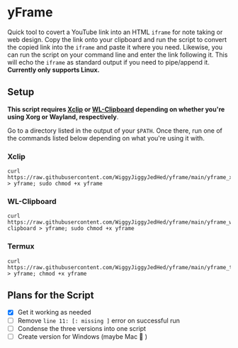 # yFrame

Quick tool to covert a YouTube link into an HTML `iframe` for note taking or web design. Copy the link onto your clipboard and run the script to convert the copied link into the `iframe` and paste it where you need. Likewise, you can run the script on your command line and enter the link following it. This will echo the `iframe` as standard output if you need to pipe/append it. **Currently only supports Linux.**

## Setup

 **This script requires [Xclip](https://github.com/astrand/xclip) or [WL-Clipboard](https://github.com/bugaevc/wl-clipboard) depending on whether you're using Xorg or Wayland, respectively**. 
 
 Go to a directory listed in the output of your `$PATH`. Once there, run one of the commands listed below depending on what you're using it with.

### Xclip

```shell
curl https://raw.githubusercontent.com/WiggyJiggyJedHed/yframe/main/yframe_xclip > yframe; sudo chmod +x yframe
```

### WL-Clipboard

```shell
curl https://raw.githubusercontent.com/WiggyJiggyJedHed/yframe/main/yframe_wl-clipboard > yframe; sudo chmod +x yframe
```

### Termux

```shell
curl https://raw.githubusercontent.com/WiggyJiggyJedHed/yframe/main/yframe_termux > yframe; chmod +x yframe
```

## Plans for the Script

- [x] Get it working as needed
- [ ] Remove `line 11: [: missing ]` error on successful run
- [ ] Condense the three versions into one script
- [ ] Create version for Windows (maybe Mac :shrug: )
